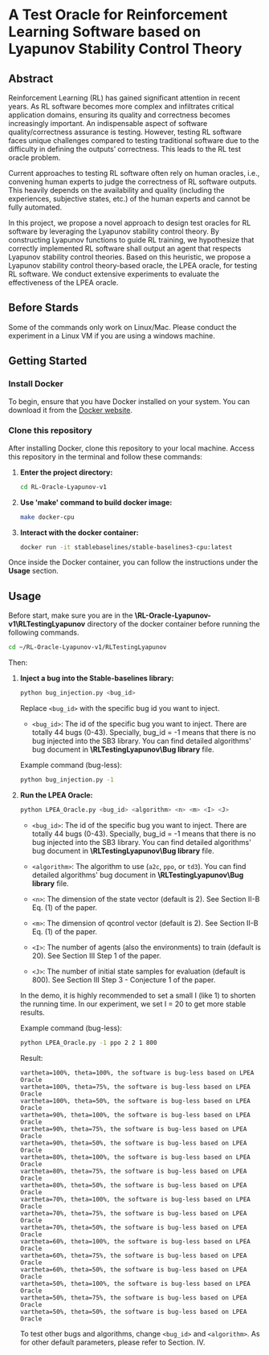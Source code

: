 # A Test Oracle for Reinforcement Learning Software based on Lyapunov Stability Control Theory

## Abstract

Reinforcement Learning (RL) has gained significant attention in recent years. As RL software becomes more complex and infiltrates critical application domains, ensuring its quality and correctness becomes increasingly important. An indispensable aspect of software quality/correctness assurance is testing. However, testing RL software faces unique challenges compared to testing traditional software due to the difficulty in defining the outputs’ correctness. This leads to the RL test oracle problem.

Current approaches to testing RL software often rely on human oracles, i.e., convening human experts to judge the correctness of RL software outputs. This heavily depends on the availability and quality (including the experiences, subjective states, etc.) of the human experts and cannot be fully automated.

In this project, we propose a novel approach to design test oracles for RL software by leveraging the Lyapunov stability control theory. By constructing Lyapunov functions to guide RL training, we hypothesize that correctly implemented RL software shall output an agent that respects Lyapunov stability control theories. Based on this heuristic, we propose a Lyapunov stability control theory-based oracle, the LPEA oracle, for testing RL software. We conduct extensive experiments to evaluate the effectiveness of the LPEA oracle.

## Before Stards

Some of the commands only work on Linux/Mac. Please conduct the experiment in a Linux VM if you are using a windows machine.

## Getting Started

### Install Docker

To begin, ensure that you have Docker installed on your system. You can download it from the [Docker website](https://www.docker.com/get-started).

### Clone this repository

After installing Docker, clone this repository to your local machine. Access this repository in the terminal and follow these commands:

1. **Enter the project directory:**
   ```sh
   cd RL-Oracle-Lyapunov-v1
   ```
3. **Use 'make' command to build docker image:**
   ```sh
   make docker-cpu
   ```
5. **Interact with the docker container:**
   ```sh
   docker run -it stablebaselines/stable-baselines3-cpu:latest
   ```



Once inside the Docker container, you can follow the instructions under the **Usage** section.


## Usage


Before start, make sure you are in the **\RL-Oracle-Lyapunov-v1\RLTestingLyapunov** directory of the docker container before running the following commands.
```sh
cd ~/RL-Oracle-Lyapunov-v1/RLTestingLyapunov
```

Then:

1. **Inject a bug into the Stable-baselines library:**
    ```sh
    python bug_injection.py <bug_id>
    ```

    Replace `<bug_id>` with the specific bug id you want to inject.
    - `<bug_id>`: The id of the specific bug you want to inject. There are totally 44 bugs (0-43). Specially, bug_id = -1 means that there is no bug injected into the SB3 library. You can find detailed algorithms' bug document in **\RLTestingLyapunov\Bug library** file.

    Example command (bug-less):
    ```sh
    python bug_injection.py -1
    ```

2. **Run the LPEA Oracle:**
    ```sh
    python LPEA_Oracle.py <bug_id> <algorithm> <n> <m> <I> <J>
    ```

    - `<bug_id>`: The id of the specific bug you want to inject. There are totally 44 bugs (0-43). Specially, bug_id = -1 means that there is no bug injected into the SB3 library. You can find detailed algorithms' bug document in **\RLTestingLyapunov\Bug library** file.
    
    - `<algorithm>`: The algorithm to use (`a2c`, `ppo`, or `td3`). You can find detailed algorithms' bug document in **\RLTestingLyapunov\Bug library** file.
    - `<n>`: The dimension of the state vector (default is 2). See Section II-B Eq. (1) of the paper.
    - `<m>`: The dimension of qcontrol vector (default is 2). See Section II-B Eq. (1) of the paper.
    - `<I>`: The number of agents (also the environments) to train (default is 20). See Section III Step 1 of the paper.
    - `<J>`: The number of initial state samples for evaluation (default is 800). See Section III Step 3 - Conjecture 1 of the paper.
    
    In the demo, it is highly recommended to set a small I (like 1) to shorten the running time. In our experiment, we set I = 20 to get more stable results.

    Example command (bug-less):
    ```sh
    python LPEA_Oracle.py -1 ppo 2 2 1 800
    ```
    Result:
    ```
    vartheta=100%, theta=100%, the software is bug-less based on LPEA Oracle
    vartheta=100%, theta=75%, the software is bug-less based on LPEA Oracle
    vartheta=100%, theta=50%, the software is bug-less based on LPEA Oracle
    vartheta=90%, theta=100%, the software is bug-less based on LPEA Oracle
    vartheta=90%, theta=75%, the software is bug-less based on LPEA Oracle
    vartheta=90%, theta=50%, the software is bug-less based on LPEA Oracle
    vartheta=80%, theta=100%, the software is bug-less based on LPEA Oracle
    vartheta=80%, theta=75%, the software is bug-less based on LPEA Oracle
    vartheta=80%, theta=50%, the software is bug-less based on LPEA Oracle
    vartheta=70%, theta=100%, the software is bug-less based on LPEA Oracle
    vartheta=70%, theta=75%, the software is bug-less based on LPEA Oracle
    vartheta=70%, theta=50%, the software is bug-less based on LPEA Oracle
    vartheta=60%, theta=100%, the software is bug-less based on LPEA Oracle
    vartheta=60%, theta=75%, the software is bug-less based on LPEA Oracle
    vartheta=60%, theta=50%, the software is bug-less based on LPEA Oracle
    vartheta=50%, theta=100%, the software is bug-less based on LPEA Oracle
    vartheta=50%, theta=75%, the software is bug-less based on LPEA Oracle
    vartheta=50%, theta=50%, the software is bug-less based on LPEA Oracle
    ```
    To test other bugs and algorithms, change `<bug_id>` and `<algorithm>`. As for other default parameters, please refer to Section. IV.



